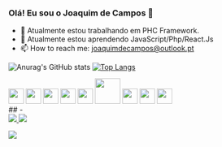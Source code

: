### Olá! Eu sou o Joaquim de Campos  👋

<!--
**Kevin9227/Kevin9227** is a ✨ _special_ ✨ repository because its `README.md` (this file) appears on your GitHub profile.

Here are some ideas to get you started:
-->
- 🔭 Atualmente estou trabalhando em PHC Framework.
- 🌱 Atualmente estou aprendendo JavaScript/Php/React.Js 
- 📫 How to reach me: joaquimdecampos@outlook.pt

![Anurag's GitHub stats](https://github-readme-stats.vercel.app/api?username=kevin9227&show_icons=true&theme=dracula)
[![Top Langs](https://github-readme-stats.vercel.app/api/top-langs/?username=kevin9227&layout=compact&theme=dracula)](https://github.com/anuraghazra/github-readme-stats)
<div class="Imagens_linguagens " style="display: inline_block">
<img src="https://cdn.jsdelivr.net/gh/devicons/devicon/icons/html5/html5-original.svg" width="30px"/>
<img src="https://cdn.jsdelivr.net/gh/devicons/devicon/icons/css3/css3-original.svg" width="30px" />
 <img src="https://cdn.jsdelivr.net/gh/devicons/devicon/icons/javascript/javascript-original.svg" width="30px" />
    <img src="https://cdn.jsdelivr.net/gh/devicons/devicon/icons/react/react-original-wordmark.svg" width="30px"/>
  <img src="https://cdn.jsdelivr.net/gh/devicons/devicon/icons/php/php-original.svg" width="30px"/>
 <img src="https://cdn.jsdelivr.net/gh/devicons/devicon/icons/django/django-original.svg" width="50px" />
 <img src="https://cdn.jsdelivr.net/gh/devicons/devicon/icons/python/python-original.svg" width="30px" />
<img src="https://cdn.jsdelivr.net/gh/devicons/devicon/icons/microsoftsqlserver/microsoftsqlserver-plain-wordmark.svg" width="30px" />
  <img src="https://cdn.jsdelivr.net/gh/devicons/devicon/icons/mysql/mysql-original-wordmark.svg" width="30px" />
 </div>
## -
<div class="redes_socias">
<a href="https://www.facebook.com/kevinkafalahttps://www.facebook.com/kevinkafala" title="Kevin Kafala"> <img src="https://img.shields.io/badge/Facebook-1877F2?style=for-the-badge&logo=facebook&logoColor=white"  /> </a>
 <a href="https://api.whatsapp.com/send?phone=+244924112838&text=Vim%20pelo%20Github" title="Kevin Kafala"> <img src="https://img.shields.io/badge/WhatsApp-25D366?style=for-the-badge&logo=whatsapp&logoColor=white"  /> </a>

 <a href="https://img.shields.io/badge/LinkedIn-0077B5?style=for-the-badge&logo=linkedin&logoColor=white
" title="Kevin Kafala"> <img src="https://img.shields.io/badge/LinkedIn-0077B5?style=for-the-badge&logo=linkedin&logoColor=white"  /> </a>

 </div>

